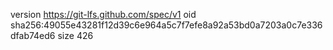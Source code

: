 version https://git-lfs.github.com/spec/v1
oid sha256:49055e43281f12d39c6e964a5c7f7efe8a92a53bd0a7203a0c7e336dfab74ed6
size 426
